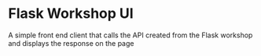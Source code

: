 # Flask Workshop UI

A simple front end client that calls the API created from the Flask workshop and displays the response on the page
